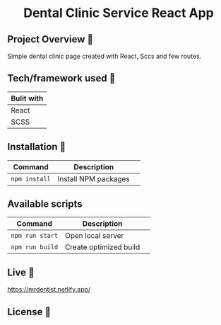 

<h1 align="center">Dental Clinic Service React App</h1>



## Project Overview 🎉

Simple dental clinic page created with React, Sccs and few routes.

## Tech/framework used 🔧

| Bulit with                                                    
| ------------------------------------------------------- 
| React                          
| SCSS                           
                          


## Installation 💾
| Command                   | Description                   |     |
| ------------------------- | ----------------------------- | --- |
| `npm install`             | Install NPM packages          |     |

## Available scripts

| Command                   | Description                   |     |
| ------------------------- | ----------------------------- | --- |
| `npm run start`           | Open local server             |     |
| `npm run build`           | Create optimized build        |     |



## Live 📍

https://mrdentist.netlify.app/

## License 🔱
